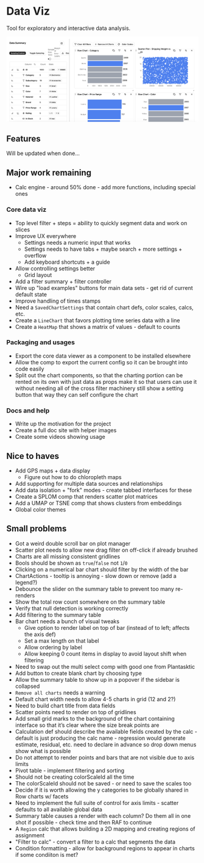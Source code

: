 # Data Viz

Tool for exploratory and interactive data analysis.

![](docs/main-image.png)

## Features

Will be updated when done...

## Major work remaining

- Calc engine - around 50% done - add more functions, including special ones

### Core data viz

- Top level filter + steps = ability to quickly segment data and work on slices
- Improve UX everywhere
  - Settings needs a numeric input that works
  - Settings needs to have tabs + maybe search + more settings + overflow
  - Add keyboard shortcuts + a guide
- Allow controlling settings better
  - Grid layout
- Add a filter summary + filter controller
- Wire up "load examples" buttons for main data sets - get rid of current default state
- Improve handling of times stamps
- Need a `SavedChartSettings` that contain chart defs, color scales, calcs, etc.
- Create a `LineChart` that favors plotting time series data with a line
- Create a `HeatMap` that shows a matrix of values - default to counts

### Packaging and usages

- Export the core data viewer as a component to be installed elsewhere
- Allow the comp to export the current config so it can be brought into code easily
- Split out the chart components, so that the charting portion can be rented on its own with just data as props make it so that users can use it without needing all of the cross filter machinery still show a setting button that way they can self configure the chart

### Docs and help

- Write up the motivation for the project
- Create a full doc site with helper images
- Create some videos showing usage

## Nice to haves

- Add GPS maps + data display
  - Figure out how to do chloropleth maps
- Add supporting for multiple data sources and relationships
- Add data isolation + "fork" modes - create tabbed interfaces for these
- Create a SPLOM comp that renders scatter plot matrices
- Add a UMAP or TSNE comp that shows clusters from embeddings
- Global color themes

## Small problems

- Got a weird double scroll bar on plot manager
- Scatter plot needs to allow new drag filter on off-click if already brushed
- Charts are all missing consistent gridlines
- Bools should be shown as `true`/`false` not `1`/`0`
- Clicking on a numerical bar chart should filter by the width of the bar
- ChartActions - tooltip is annoying - slow down or remove (add a legend?)
- Debounce the slider on the summary table to prevent too many re-renders
- Show the total row count somewhere on the summary table
- Verify that null detection is working correctly
- Add filtering to the summary table
- Bar chart needs a bunch of visual tweaks
  - Give option to render label on top of bar (instead of to left; affects the axis def)
  - Set a max length on that label
  - Allow ordering by label
  - Allow keeping 0 count items in display to avoid layout shift when filtering
- Need to swap out the multi select comp with good one from Plantasktic
- Add button to create blank chart by choosing type
- Allow the summary table to show up in a popover if the sidebar is collapsed
- `Remove all charts` needs a warning
- Default chart width needs to allow 4-5 charts in grid (12 and 2?)
- Need to build chart title from data fields
- Scatter points need to render on top of gridlines
- Add small grid marks to the background of the chart containing interface so that it’s clear where the size break points are
- Calculation def should describe the available fields created by the calc - default is just producing the calc name - regression would generate estimate, residual, etc. need to declare in advance so drop down menus show what is possible
- Do not attempt to render points and bars that are not visible due to axis limits
- Pivot table - implement filtering and sorting
- Should not be creating colorScaleId all the time
- The colorScaleId should not be saved - or need to save the scales too
- Decide if it is worth allowing the y categories to be globally shared in Row charts w/ facets
- Need to implement the full suite of control for axis limits - scatter defaults to all available global data
- Summary table causes a render with each column? Do them all in one shot if possible - check time and then RAF to continue
- A `Region` calc that allows building a 2D mapping and creating regions of assignment
- "Filter to calc" - convert a filter to a calc that segments the data
- Condition formatting - allow for background regions to appear in charts if some condiiton is met?
